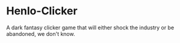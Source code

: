 # Henlo-Clicker
A dark fantasy clicker game that will either shock the industry or be abandoned, we don't know.
